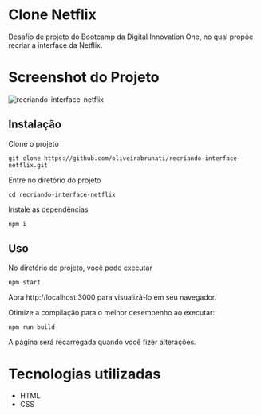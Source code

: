 # Clone Netflix

Desafio de projeto do Bootcamp da Digital Innovation One, no qual propõe recriar a interface da Netflix.

# Screenshot do Projeto
 
![recriando-interface-netflix](https://user-images.githubusercontent.com/98422749/161756673-8d91dab7-9781-4e40-85e1-409f91298575.png)

## Instalação

Clone o projeto
```    
git clone https://github.com/oliveirabrunati/recriando-interface-netflix.git
```

Entre no diretório do projeto
```
cd recriando-interface-netflix
```

Instale as dependências
```
npm i
```

## Uso

No diretório do projeto, você pode executar
```
npm start
```

Abra http://localhost:3000 para visualizá-lo em seu navegador.

Otimize a compilação para o melhor desempenho ao executar:
```
npm run build
```
A página será recarregada quando você fizer alterações.


# Tecnologias utilizadas

- HTML
- CSS
